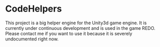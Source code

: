 # CodeHelpers

This project is a big helper engine for the Unity3d game engine. It is currently under continuous development and is used in the game REDO.
Please contact me if you want to use it because it is severely undocumented right now.
